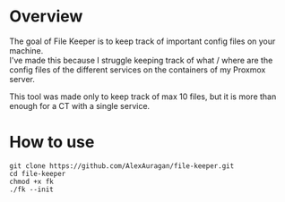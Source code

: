 # Overview
The goal of File Keeper is to keep track of important config files on your machine.<br>
I've made this because I struggle keeping track of what / where are the config files of the
different services on the containers of my Proxmox server.

This tool was made only to keep track of max 10 files, but it is more than enough for a CT with a single service.

# How to use
```
git clone https://github.com/AlexAuragan/file-keeper.git
cd file-keeper
chmod +x fk
./fk --init
```
